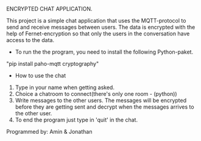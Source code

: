 ENCRYPTED CHAT APPLICATION.

This project is a simple chat application that uses the MQTT-protocol to send and receive messages between users. The data is encrypted with the help of Fernet-encryption so that only the users in the conversation have access to the data.


* To run the the program, you need to install the following Python-paket.

"pip install paho-mqtt cryptography"


* How to use the chat
1. Type in your name when getting asked. 
2. Choice a chatroom to connect(there's only one room - (python))
3. Write messages to the other users. The messages will be encrypted before they are getting sent and decrypt when the messages arrives to the other user.
4. To end the program just type in 'quit' in the chat. 


Programmed by: Amin & Jonathan